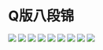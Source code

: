 # Q版八段锦

![](https://kyg.github.io/create/res/bdj/bdjz.gif)
![](https://kyg.github.io/create/res/bdj/bdj1.gif)
![](https://kyg.github.io/create/res/bdj/bdj2.gif)
![](https://kyg.github.io/create/res/bdj/bdj3.gif)
![](https://kyg.github.io/create/res/bdj/bdj4.gif)
![](https://kyg.github.io/create/res/bdj/bdj5.gif)
![](https://kyg.github.io/create/res/bdj/bdj6.gif)
![](https://kyg.github.io/create/res/bdj/bdj7.gif)
![](https://kyg.github.io/create/res/bdj/bdj8.gif)